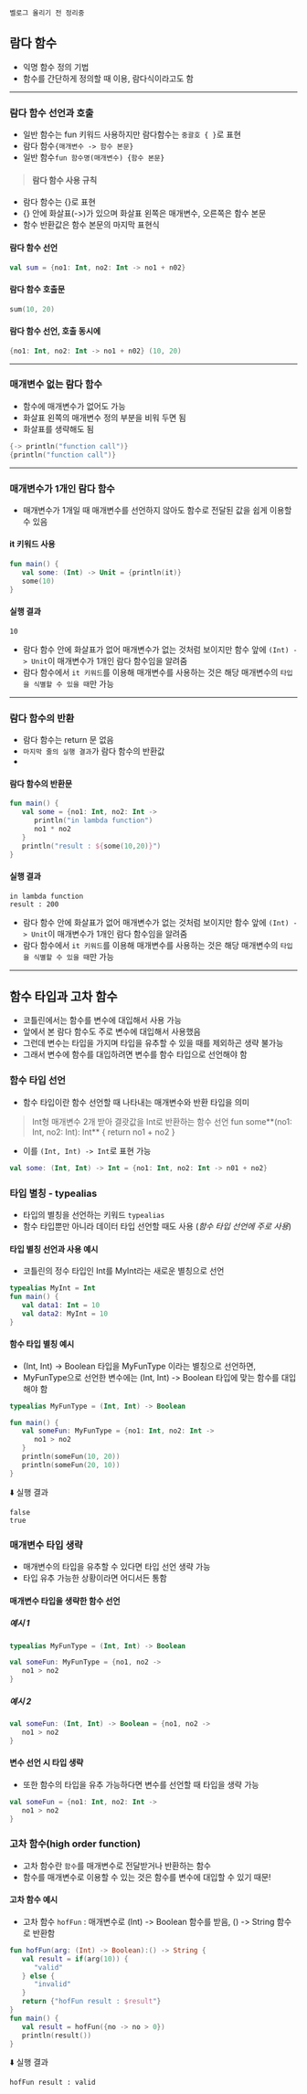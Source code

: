 `벨로그 올리기 전 정리중`
## 람다 함수
* 익명 함수 정의 기법
* 함수를 간단하게 정의할 때 이용, 람다식이라고도 함
---
### 람다 함수 선언과 호출
* 일반 함수는 fun 키워드 사용하지만 람다함수는 `중괄호 { }`로 표현
* 람다 함수`{매개변수 -> 함수 본문}`
* 일반 함수`fun 함수명(매개변수) {함수 본문}`

> #### 람다 함수 사용 규칙
* 람다 함수는 {}로 표현
* {} 안에 화살표(->)가 있으며 화살표 왼쪽은 매개변수, 오른쪽은 함수 본문
* 함수 반환값은 함수 본문의 마지막 표현식

#### 람다 함수 선언
```kotlin
val sum = {no1: Int, no2: Int -> no1 + n02}
```
#### 람다 함수 호출문
```kotlin
sum(10, 20)
```
#### 람다 함수 선언, 호출 동시에
```kotlin
{no1: Int, no2: Int -> no1 + n02} (10, 20)
```
---
### 매개변수 없는 람다 함수
* 함수에 매개변수가 없어도 가능
* 화살표 왼쪽의 매개변수 정의 부분을 비워 두면 됨
* 화살표를 생략해도 됨
```kotlin
{-> println("function call")}
{println("function call")}
```
---
### 매개변수가 1개인 람다 함수
* 매개변수가 1개일 때 매개변수를 선언하지 않아도 함수로 전달된 값을 쉽게 이용할 수 있음
#### it 키워드 사용
```kotlin
fun main() {
   val some: (Int) -> Unit = {println(it)}
   some(10)
}
```
#### 실행 결과
```
10
```
* 람다 함수 안에 화살표가 없어 매개변수가 없는 것처럼 보이지만 함수 앞에 `(Int) -> Unit`이 매개변수가 1개인 람다 함수임을 알려줌
* 람다 함수에서 `it 키워드`를 이용해 매개변수를 사용하는 것은 해당 매개변수의 `타입을 식별할 수 있을 때`만 가능
---
### 람다 함수의 반환
* 람다 함수는 return 문 없음
* `마지막 줄의 실행 결과`가 람다 함수의 반환값
* 
#### 람다 함수의 반환문
```kotlin
fun main() {
   val some = {no1: Int, no2: Int ->
      println("in lambda function")
      no1 * no2
   }
   println("result : ${some(10,20)}")
}
```
#### 실행 결과
```
in lambda function
result : 200
```
* 람다 함수 안에 화살표가 없어 매개변수가 없는 것처럼 보이지만 함수 앞에 `(Int) -> Unit`이 매개변수가 1개인 람다 함수임을 알려줌
* 람다 함수에서 `it 키워드`를 이용해 매개변수를 사용하는 것은 해당 매개변수의 `타입을 식별할 수 있을 때`만 가능
---
## 함수 타입과 고차 함수
* 코틀린에서는 함수를 변수에 대입해서 사용 가능
* 앞에서 본 람다 함수도 주로 변수에 대입해서 사용했음
* 그런데 변수는 타입을 가지며 타입을 유추할 수 있을 때를 제외하곤 생략 불가능
* 그래서 변수에 함수를 대입하려면 변수를 함수 타입으로 선언해야 함

### 함수 타입 선언
* 함수 타입이란 함수 선언할 때 나타내는 매개변수와 반환 타입을 의미
> Int형 매개변수 2개 받아 결괏값을 Int로 반환하는 함수 선언
fun some**(no1: Int, no2: Int): Int** {
   return no1 + no2
}

* 이를 `(Int, Int) -> Int`로 표현 가능
```kotlin
val some: (Int, Int) -> Int = {no1: Int, no2: Int -> n01 + no2}
```
### 타입 별칭 - typealias
* 타입의 별칭을 선언하는 키워드 `typealias`
* 함수 타입뿐만 아니라 데이터 타입 선언할 때도 사용 (_함수 타입 선언에 주로 사용_)
#### 타입 별칭 선언과 사용 예시
* 코틀린의 정수 타입인 Int를 MyInt라는 새로운 별칭으로 선언
```kotlin
typealias MyInt = Int
fun main() {
   val data1: Int = 10
   val data2: MyInt = 10
}
```
#### 함수 타입 별칭 예시
* (Int, Int) -> Boolean 타입을 MyFunType 이라는 별칭으로 선언하면,
* MyFunType으로 선언한 변수에는 (Int, Int) -> Boolean 타입에 맞는 함수를 대입해야 함
``` kotlin
typealias MyFunType = (Int, Int) -> Boolean

fun main() {
   val someFun: MyFunType = {no1: Int, no2: Int ->
      no1 > no2
   }
   println(someFun(10, 20))
   println(someFun(20, 10))
}
```
⬇️ 실행 결과
```
false
true
```
### 매개변수 타입 생략
* 매개변수의 타입을 유추할 수 있다면 타입 선언 생략 가능
* 타입 유추 가능한 상황이라면 어디서든 통함
#### 매개변수 타입을 생략한 함수 선언
##### 예시 1
``` kotlin
typealias MyFunType = (Int, Int) -> Boolean

val someFun: MyFunType = {no1, no2 ->
   no1 > no2
}
```
##### 예시 2
```kotlin
val someFun: (Int, Int) -> Boolean = {no1, no2 ->
   no1 > no2
}
```
#### 변수 선언 시 타입 생략
* 또한 함수의 타입을 유추 가능하다면 변수를 선언할 때 타입을 생략 가능
```kotlin
val someFun = {no1: Int, no2: Int ->
   no1 > no2
}
```

### 고차 함수(high order function)
* 고차 함수란 `함수`를 매개변수로 전달받거나 반환하는 함수
* 함수를 매개변수로 이용할 수 있는 것은 함수를 변수에 대입할 수 있기 때문!
#### 고차 함수 예시
* 고차 함수 `hofFun` : 매개변수로 (Int) -> Boolean 함수를 받음, () -> String 함수로 반환함
```kotlin
fun hofFun(arg: (Int) -> Boolean):() -> String {
   val result = if(arg(10)) {
      "valid"
   } else {
      "invalid"
   }
   return {"hofFun result : $result"}
}
fun main() {
   val result = hofFun({no -> no > 0})
   println(result())
}
```
⬇️ 실행 결과
```
hofFun result : valid
```
